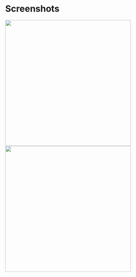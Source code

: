 # Screenshots

<p float="left">
    <img src="https://i.imgur.com/M4frsKf.png" width=400 />
    <img src="https://i.imgur.com/3lixiIT.png" width=400 />
</p>
